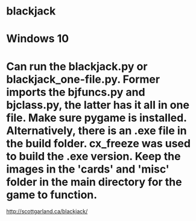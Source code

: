 # blackjack
# Windows 10
# Can run the blackjack.py or blackjack_one-file.py. Former imports the bjfuncs.py and bjclass.py, the latter has it all in one file. Make sure pygame is installed. Alternatively, there is an .exe file in the build folder. cx_freeze was used to build the .exe version. Keep the images in the 'cards' and 'misc' folder in the main directory for the game to function.
http://scottgarland.ca/blackjack/
